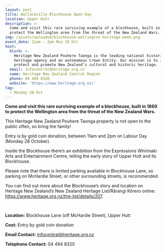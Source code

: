 ```yaml
---
layout: post
title: Wallaceville Blockhouse Open Day
location: Upper Hutt
description: >-
  Come and visit this rare surviving example of a blockhouse, built in 1860 to
  protect the Wellington area from the threat of the New Zealand Wars.
img: /assets/uploaded/blockhouse-wellington-heritage-week.png
event_date: 11am – 2pm Mon 28 Oct
host:
  blurb: >-
    Heritage New Zealand Pouhere Taonga is the leading national historic
    heritage agency and an autonomous Crown Entity. Our mission is to identify,
    protect and promote New Zealand’s cultural and historic heritage.
  email: infocentral@heritage.org.nz
  name: Heritage New Zealand Central Region
  phone: 04 494 8320
  website: 'https://www.heritage.org.nz/'
tag:
  - Monday 28 Oct
---
```

**Come and visit this rare surviving example of a blockhouse, built in 1860 to protect the Wellington area from the threat of the New Zealand Wars.**

This Heritage New Zealand Pouhere Taonga property is not open to the public often, so bring the family! 

Entry is by gold coin donation, between 11am and 2pm on Labour Day (Monday 28 October). 

Inside the Blockhouse there’s an exhibition from the Expressions Whirinaki Arts and Entertainment Centre, telling the early story of Upper Hutt and its Blockhouse.

Please note that there is limited parking available in Blockhouse Lane, so parking on McHardie Street, or other surrounding streets, is recommended.

You can find out more about the Blockhouse’s story and location on Heritage New Zealand’s New Zealand Heritage List/Rārangi Kōrero online: <https://www.heritage.org.nz/the-list/details/207>.

<br>

**Location:** Blockhouse Lane (off McHardie Street), Upper Hutt

**Cost:** Entry by gold coin donation

**Email Contact:** infocentral@heritage.org.nz

**Telephone Contact:** 04 494 8320
